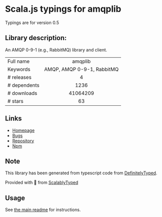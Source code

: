 
# Scala.js typings for amqplib

Typings are for version 0.5

## Library description:
An AMQP 0-9-1 (e.g., RabbitMQ) library and client.

|                    |                 |
| ------------------ | :-------------: |
| Full name          | amqplib |
| Keywords           | AMQP, AMQP 0-9-1, RabbitMQ |
| # releases         | 4 |
| # dependents       | 1236 |
| # downloads        | 41064209 |
| # stars            | 63 |

## Links
- [Homepage](http://squaremo.github.io/amqp.node/)
- [Bugs](https://github.com/squaremo/amqp.node/issues)
- [Repository](https://github.com/squaremo/amqp.node)
- [Npm](https://www.npmjs.com/package/amqplib)
    


## Note
This library has been generated from typescript code from [DefinitelyTyped](https://definitelytyped.org).

Provided with :purple_heart: from [ScalablyTyped](https://github.com/oyvindberg/ScalablyTyped)

## Usage
See [the main readme](../../readme.md) for instructions.


